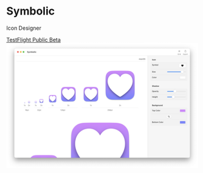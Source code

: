 ---
---

# Symbolic

<div class="header">
    <p class="tagline">Icon Designer</p>
    <nav class="actions">
        <a href="https://testflight.apple.com/join/3JE662iB" class="button">TestFlight Public Beta</a>
    </nav>
    <img class="hero" src="/images/main.png" width="800">
</div>
